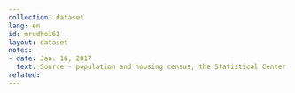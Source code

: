 ```yaml
---
collection: dataset
lang: en
id: mrudho162
layout: dataset
notes: 
- date: Jan. 16, 2017
  text: Source - population and housing census, the Statistical Center of Iran
related:
---
```

